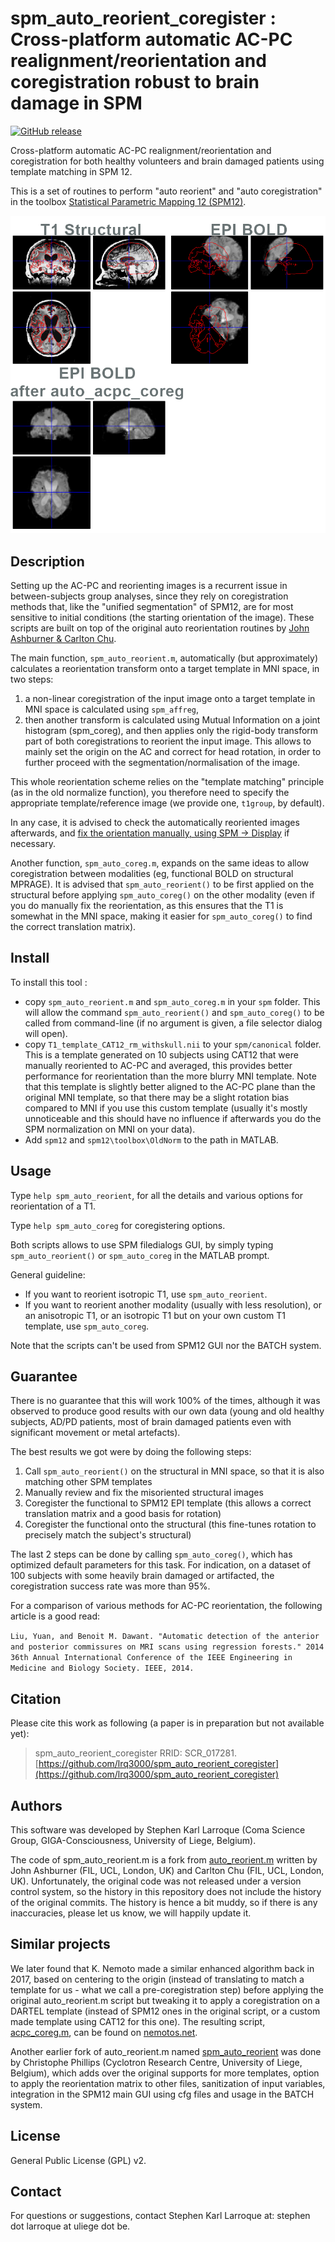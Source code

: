 # spm_auto_reorient_coregister : Cross-platform automatic AC-PC realignment/reorientation and coregistration robust to brain damage in SPM

[![GitHub release](https://img.shields.io/github/release/lrq3000/spm_auto_reorient_coregister.svg)](https://github.com/lrq3000/spm_auto_reorient_coregister/releases/)

Cross-platform automatic AC-PC realignment/reorientation and coregistration for both healthy volunteers and brain damaged patients using template matching in SPM 12.

This is a set of routines to perform "auto reorient" and "auto coregistration" in the toolbox [Statistical Parametric Mapping 12 (SPM12)](https://www.fil.ion.ucl.ac.uk/spm/).

![Automatic coregistration example using spm_auto_coreg.m](img/coreg.png)

## Description

Setting up the AC-PC and reorienting images is a recurrent issue in between-subjects group analyses, since they rely on coregistration methods that, like the "unified segmentation" of SPM12, are for most sensitive to initial conditions (the starting orientation of the image). These scripts are built on top of the original auto reorientation routines by [John Ashburner & Carlton Chu](https://en.wikibooks.org/wiki/SPM/How-to#How_to_automatically_reorient_images?).

The main function, `spm_auto_reorient.m`, automatically (but approximately) calculates a reorientation transform onto a target template in MNI space, in two steps:

1. a non-linear coregistration of the input image onto a target template in MNI space is calculated using `spm_affreg`,
2. then another transform is calculated using Mutual Information on a joint histogram (spm_coreg), and then applies only the rigid-body transform part of both coregistrations to reorient the input image. This allows to mainly set the origin on the AC and correct for head rotation, in order to further proceed with the segmentation/normalisation of the image.

This whole reorientation scheme relies on the "template matching" principle (as in the old normalize function), you therefore need to specify the appropriate template/reference image (we provide one, `t1group`, by default).

In any case, it is advised to check the automatically reoriented images afterwards, and [fix the orientation manually, using SPM -> Display](https://en.wikibooks.org/wiki/SPM/How-to#How_to_manually_change_the_orientation_of_an_image?) if necessary.

Another function, `spm_auto_coreg.m`, expands on the same ideas to allow coregistration between modalities (eg, functional BOLD on structural MPRAGE). It is advised that `spm_auto_reorient()` to be first applied on the structural before applying `spm_auto_coreg()` on the other modality (even if you do manually fix the reorientation, as this ensures that the T1 is somewhat in the MNI space, making it easier for `spm_auto_coreg()` to find the correct translation matrix).

## Install

To install this tool :

* copy `spm_auto_reorient.m` and `spm_auto_coreg.m` in your `spm` folder. This will allow the command `spm_auto_reorient()` and `spm_auto_coreg()` to be called from command-line (if no argument is given, a file selector dialog will open).
* copy `T1_template_CAT12_rm_withskull.nii` to your `spm/canonical` folder. This is a template generated on 10 subjects using CAT12 that were manually reoriented to AC-PC and averaged, this provides better performance for reorientation than the more blurry MNI template. Note that this template is slightly better aligned to the AC-PC plane than the original MNI template, so that there may be a slight rotation bias compared to MNI if you use this custom template (usually it's mostly unnoticeable and this should have no influence if afterwards you do the SPM normalization on MNI on your data).
* Add `spm12` and `spm12\toolbox\OldNorm` to the path in MATLAB.

## Usage

Type `help spm_auto_reorient`, for all the details and various options for reorientation of a T1.

Type `help spm_auto_coreg` for coregistering options.

Both scripts allows to use SPM filedialogs GUI, by simply typing `spm_auto_reorient()` or `spm_auto_coreg` in the MATLAB prompt.

General guideline:

* If you want to reorient isotropic T1, use `spm_auto_reorient`.
* If you want to reorient another modality (usually with less resolution), or an anisotropic T1, or an isotropic T1 but on your own custom T1 template, use `spm_auto_coreg`.

Note that the scripts can't be used from SPM12 GUI nor the BATCH system.

## Guarantee

There is no guarantee that this will work 100% of the times, although it was observed to produce good results with our own data (young and old healthy subjects, AD/PD patients, most of brain damaged patients even with significant movement or metal artefacts).

The best results we got were by doing the following steps:

1. Call `spm_auto_reorient()` on the structural in MNI space, so that it is also matching other SPM templates
2. Manually review and fix the misoriented structural images
3. Coregister the functional to SPM12 EPI template (this allows a correct translation matrix and a good basis for rotation)
4. Coregister the functional onto the structural (this fine-tunes rotation to precisely match the subject's structural)

The last 2 steps can be done by calling `spm_auto_coreg()`, which has optimized default parameters for this task. For indication, on a dataset of 100 subjects with some heavily brain damaged or artifacted, the coregistration success rate was more than 95%.

For a comparison of various methods for AC-PC reorientation, the following article is a good read:

`Liu, Yuan, and Benoit M. Dawant. "Automatic detection of the anterior and posterior commissures on MRI scans using regression forests." 2014 36th Annual International Conference of the IEEE Engineering in Medicine and Biology Society. IEEE, 2014.`

## Citation

Please cite this work as following (a paper is in preparation but not available yet):

> spm_auto_reorient_coregister RRID: SCR_017281. [https://github.com/lrq3000/spm_auto_reorient_coregister](https://github.com/lrq3000/spm_auto_reorient_coregister)

## Authors

This software was developed by Stephen Karl Larroque (Coma Science Group, GIGA-Consciousness, University of Liege, Belgium).

The code of spm_auto_reorient.m is a fork from [auto_reorient.m](https://www.jiscmail.ac.uk/cgi-bin/webadmin?A2=SPM;d1f675f1.0810) written by John Ashburner (FIL, UCL, London, UK) and Carlton Chu (FIL, UCL, London, UK). Unfortunately, the original code was not released under a version control system, so the history in this repository does not include the history of the original commits. The history is hence a bit muddy, so if there is any inaccuracies, please let us know, we will happily update it.

## Similar projects

We later found that K. Nemoto made a similar enhanced algorithm back in 2017, based on centering to the origin (instead of translating to match a template for us - what we call a pre-coregistration step) before applying the original auto_reorient.m script but tweaking it to apply a coregistration on a DARTEL template (instead of SPM12 ones in the original script, or a custom made template using CAT12 for this one). The resulting script, [acpc_coreg.m](https://web.archive.org/web/20180727093129/http://www.nemotos.net/scripts/acpc_coreg.m), can be found on [nemotos.net](https://www.nemotos.net/?p=1892).

Another earlier fork of auto_reorient.m named [spm_auto_reorient](https://github.com/CyclotronResearchCentre/spm_auto_reorient) was done by Christophe Phillips (Cyclotron Research Centre, University of Liege, Belgium), which adds over the original supports for more templates, option to apply the reorientation matrix to other files, sanitization of input variables, integration in the SPM12 main GUI using cfg files and usage in the BATCH system.

## License

General Public License (GPL) v2.

## Contact

For questions or suggestions, contact Stephen Karl Larroque at: stephen dot larroque at uliege dot be.
